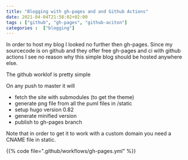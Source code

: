 ```yaml
---
title: "Blogging with gh-pages and and Github Actions"
date: 2021-04-04T21:58:02+02:00
tags : ["github", "gh-pages", "github-aciton"]
categories :  ["blogging"]
---
```


In order to host my blog I looked no further then gh-pages. Since my sourcecode is on github and they offer free gh-pages and ci with github actions I see no reason why this simple blog should be hosted anywhere else.


The github worklof is pretty simple

On any push to master it will
 - fetch the site with submodules (to get the theme)
 - generate png file from all the puml files in /static
 - setup hugo version 0.82
 - generate minified version
 - publish to gh-pages branch

Note that in order to get it to work with a custom domain you need a CNAME file in static.

{{% code file=".github/workflows/gh-pages.yml" %}}

